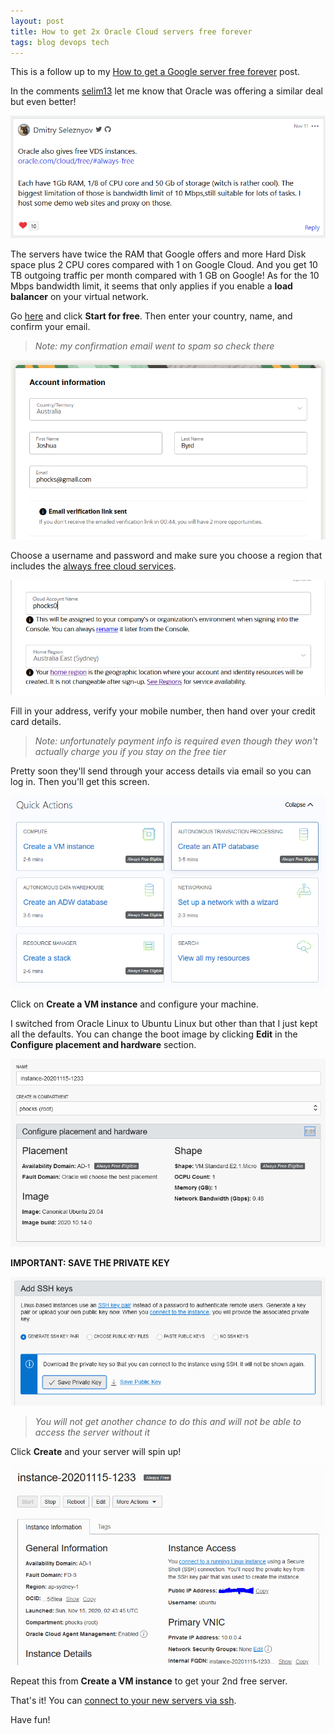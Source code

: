 ```yaml
---
layout: post
title: How to get 2x Oracle Cloud servers free forever
tags: blog devops tech
---
```


This is a follow up to my [How to get a Google server free forever](https://dev.to/phocks/how-to-get-a-free-google-server-forever-1fpf) post.

In the comments [selim13](https://dev.to/selim13) let me know that Oracle was offering a similar deal but even better!

![Comment](/public/img/oracle-comment.png)

The servers have twice the RAM that Google offers and more Hard Disk space plus 2 CPU cores compared with 1 on Google Cloud. And you get 10 TB outgoing traffic per month compared with 1 GB on Google! As for the 10 Mbps bandwidth limit, it seems that only applies if you enable a **load balancer** on your virtual network.

Go [here](https://www.oracle.com/au/cloud/free/) and click **Start for free**. Then enter your country, name, and confirm your email. 

> *Note: my confirmation email went to spam so check there*

![Sign up](/public/img/email-signup.png)

Choose a username and password and make sure you choose a region that includes the [always free cloud services](https://www.oracle.com/cloud/data-regions.html#northamerica).

![Choose region](/public/img/username-region.png)

Fill in your address, verify your mobile number, then hand over your credit card details.

> *Note: unfortunately payment info is required even though they won't actually charge you if you stay on the free tier*

Pretty soon they'll send through your access details via email so you can log in. Then you'll get this screen.

![Build your server](/public/img/create-vm.png)

Click on **Create a VM instance** and configure your machine.

I switched from Oracle Linux to Ubuntu Linux but other than that I just kept all the defaults. You can change the boot image by clicking **Edit** in the **Configure placement and hardware** section.

![Edit image](/public/img/config-image.png)

**IMPORTANT: SAVE THE PRIVATE KEY**

![Save the private key](/public/img/download-ssh.png)

> *You will not get another chance to do this and will not be able to access the server without it*

Click **Create** and your server will spin up!

![Alt Text](/public/img/ip-address-vm.png)

Repeat this from **Create a VM instance** to get your 2nd free server.

That's it! You can [connect to your new servers via ssh](https://docs.cloud.oracle.com/en-us/iaas/Content/Compute/Tasks/accessinginstance.htm).

Have fun!
